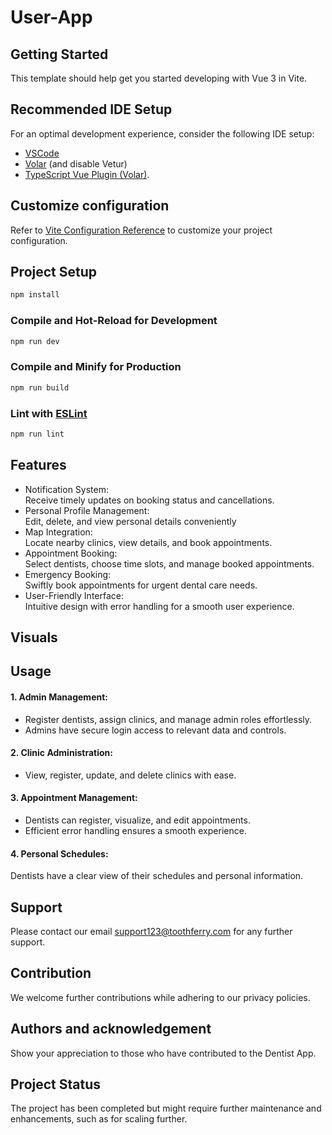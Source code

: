 # User-App

## Getting Started

This template should help get you started developing with Vue 3 in Vite.

## Recommended IDE Setup
For an optimal development experience, consider the following IDE setup:

- [VSCode](https://code.visualstudio.com/) 
- [Volar](https://marketplace.visualstudio.com/items?itemName=Vue.volar) (and disable Vetur) 
- [TypeScript Vue Plugin (Volar)](https://marketplace.visualstudio.com/items?itemName=Vue.vscode-typescript-vue-plugin).

## Customize configuration

Refer to [Vite Configuration Reference](https://vitejs.dev/config/) to customize your project configuration.

## Project Setup

```sh
npm install
```

### Compile and Hot-Reload for Development

```sh
npm run dev
```

### Compile and Minify for Production

```sh
npm run build
```

### Lint with [ESLint](https://eslint.org/)

```sh
npm run lint
```
## Features
- Notification System: <br>Receive timely updates on booking status and cancellations.
- Personal Profile Management: <br> Edit, delete, and view personal details conveniently
- Map Integration:  <br> Locate nearby clinics, view details, and book appointments.
- Appointment Booking:<br>Select dentists, choose time slots, and manage booked appointments.
- Emergency Booking:<br> Swiftly book appointments for urgent dental care needs.
- User-Friendly Interface:<br> Intuitive design with error handling for a smooth user experience.

## Visuals


## Usage
#### 1. Admin Management:

- Register dentists, assign clinics, and manage admin roles effortlessly.
- Admins have secure login access to relevant data and controls.

#### 2. Clinic Administration:

- View, register, update, and delete clinics with ease.

#### 3. Appointment Management:

- Dentists can register, visualize, and edit appointments.
- Efficient error handling ensures a smooth experience.

#### 4. Personal Schedules: 
Dentists have a clear view of their schedules and personal information.


## Support
Please contact our email support123@toothferry.com for any further support.



## Contribution
We welcome further contributions while adhering to our privacy policies.

## Authors and acknowledgement
Show your appreciation to those who have contributed to the Dentist App.

## Project Status
The project has been completed but might require further maintenance and enhancements, such as for scaling further.




